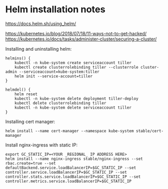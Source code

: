 # Helm installation notes

https://docs.helm.sh/using_helm/

https://kubernetes.io/blog/2018/07/18/11-ways-not-to-get-hacked/
https://kubernetes.io/docs/tasks/administer-cluster/securing-a-cluster/

Installing and uninstalling helm:
```
helmins() {
    kubectl -n kube-system create serviceaccount tiller
    kubectl create clusterrolebinding tiller --clusterrole cluster-admin --serviceaccount=kube-system:tiller
    helm init --service-account=tiller
}

helmdel() {
    helm reset
    kubectl -n kube-system delete deployment tiller-deploy
    kubectl delete clusterrolebinding tiller
    kubectl -n kube-system delete serviceaccount tiller
}
```

Installing cert manager:
```
helm install --name cert-manager --namespace kube-system stable/cert-manager
```

Install nginx-ingress with static IP:
```
export GC_STATIC_IP=<YOUR _REGIONAL_ IP ADDRESS HERE>
helm install --name nginx-ingress stable/nginx-ingress --set rbac.create=true --set defaultBackend.service.loadBalancerIP=$GC_STATIC_IP --set controller.service.loadBalancerIP=$GC_STATIC_IP --set controller.stats.service.loadBalancerIP=$GC_STATIC_IP --set controller.metrics.service.loadBalancerIP=$GC_STATIC_IP
```

